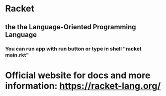 # Racket
## the the Language-Oriented Programming Language
### You can run app with run button or type in shell "racket main.rkt"

# Official website for docs and more information: https://racket-lang.org/